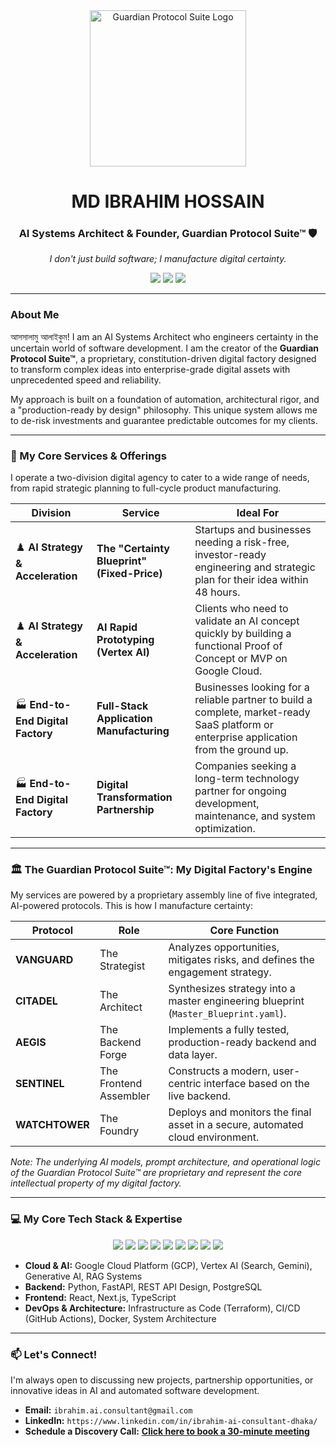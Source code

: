 <div align="center">
  <img src="https://raw.githubusercontent.com/ibrahimaiconsultant/branding-assets/main/logo.png" alt="Guardian Protocol Suite Logo" width="250"/>
</div>

<h1 align="center">MD IBRAHIM HOSSAIN</h1>
<h3 align="center">AI Systems Architect & Founder, Guardian Protocol Suite™ 🛡️</h3>
<p align="center">
  <em>I don't just build software; I manufacture digital certainty.</em>
</p>

<p align="center">
  <a href="https://www.linkedin.com/in/ibrahim-ai-consultant-dhaka/" target="_blank"><img src="https://img.shields.io/badge/LinkedIn-0077B5?style=for-the-badge&logo=linkedin&logoColor=white" /></a>
  <a href="mailto:ibrahim.ai.consultant@gmail.com"><img src="https://img.shields.io/badge/Email-D14836?style=for-the-badge&logo=gmail&logoColor=white" /></a>
  <a href="[YOUR_WEBSITE_URL]" target="_blank"><img src="https://img.shields.io/badge/Portfolio-255E63?style=for-the-badge&logo=About.me&logoColor=white" /></a>
</p>

---

### About Me

আসসালামু আলাইকুম! I am an AI Systems Architect who engineers certainty in the uncertain world of software development. I am the creator of the **Guardian Protocol Suite™**, a proprietary, constitution-driven digital factory designed to transform complex ideas into enterprise-grade digital assets with unprecedented speed and reliability.

My approach is built on a foundation of automation, architectural rigor, and a "production-ready by design" philosophy. This unique system allows me to de-risk investments and guarantee predictable outcomes for my clients.

---

### 🚀 My Core Services & Offerings

I operate a two-division digital agency to cater to a wide range of needs, from rapid strategic planning to full-cycle product manufacturing.

| Division | Service | Ideal For |
|---|---|---|
| ♟️ **AI Strategy & Acceleration** | **The "Certainty Blueprint" (Fixed-Price)** | Startups and businesses needing a risk-free, investor-ready engineering and strategic plan for their idea within 48 hours. |
| ♟️ **AI Strategy & Acceleration** | **AI Rapid Prototyping (Vertex AI)** | Clients who need to validate an AI concept quickly by building a functional Proof of Concept or MVP on Google Cloud. |
| 🏭 **End-to-End Digital Factory** | **Full-Stack Application Manufacturing** | Businesses looking for a reliable partner to build a complete, market-ready SaaS platform or enterprise application from the ground up. |
| 🏭 **End-to-End Digital Factory**| **Digital Transformation Partnership** | Companies seeking a long-term technology partner for ongoing development, maintenance, and system optimization. |

---

### 🏛️ The Guardian Protocol Suite™: My Digital Factory's Engine

My services are powered by a proprietary assembly line of five integrated, AI-powered protocols. This is how I manufacture certainty:

| Protocol | Role | Core Function |
|---|---|---|
| **VANGUARD** | The Strategist | Analyzes opportunities, mitigates risks, and defines the engagement strategy. |
| **CITADEL** | The Architect | Synthesizes strategy into a master engineering blueprint (`Master_Blueprint.yaml`). |
| **AEGIS** | The Backend Forge | Implements a fully tested, production-ready backend and data layer. |
| **SENTINEL** | The Frontend Assembler | Constructs a modern, user-centric interface based on the live backend. |
| **WATCHTOWER** | The Foundry | Deploys and monitors the final asset in a secure, automated cloud environment. |

*Note: The underlying AI models, prompt architecture, and operational logic of the Guardian Protocol Suite™ are proprietary and represent the core intellectual property of my digital factory.*

---

### 💻 My Core Tech Stack & Expertise

<p align="center">
  <a href="#"><img src="https://img.shields.io/badge/Python-3776AB?style=for-the-badge&logo=python&logoColor=white" /></a>
  <a href="#"><img src="https://img.shields.io/badge/FastAPI-009688?style=for-the-badge&logo=fastapi&logoColor=white" /></a>
  <a href="#"><img src="https://img.shields.io/badge/React-20232A?style=for-the-badge&logo=react&logoColor=61DAFB" /></a>
  <a href="#"><img src="https://img.shields.io/badge/TypeScript-007ACC?style=for-the-badge&logo=typescript&logoColor=white" /></a>
  <a href="#"><img src="https://img.shields.io/badge/Google_Cloud-4285F4?style=for-the-badge&logo=google-cloud&logoColor=white" /></a>
  <a href="#"><img src="https://img.shields.io/badge/Vertex_AI-4285F4?style=for-the-badge&logo=google-cloud&logoColor=white" /></a>
  <a href="#"><img src="https://img.shields.io/badge/PostgreSQL-316192?style=for-the-badge&logo=postgresql&logoColor=white" /></a>
  <a href="#"><img src="https://img.shields.io/badge/Terraform-7B42BC?style=for-the-badge&logo=terraform&logoColor=white" /></a>
  <a href="#"><img src="https://img.shields.io/badge/Docker-2496ED?style=for-the-badge&logo=docker&logoColor=white" /></a>
</p>

- **Cloud & AI:** Google Cloud Platform (GCP), Vertex AI (Search, Gemini), Generative AI, RAG Systems
- **Backend:** Python, FastAPI, REST API Design, PostgreSQL
- **Frontend:** React, Next.js, TypeScript
- **DevOps & Architecture:** Infrastructure as Code (Terraform), CI/CD (GitHub Actions), Docker, System Architecture

---

### 📫 Let's Connect!
I'm always open to discussing new projects, partnership opportunities, or innovative ideas in AI and automated software development.

- **Email:** `ibrahim.ai.consultant@gmail.com`
- **LinkedIn:** `https://www.linkedin.com/in/ibrahim-ai-consultant-dhaka/`
- **Schedule a Discovery Call:** **[Click here to book a 30-minute meeting](https://calendly.com/ibrahim-ai-consultant/30min)**
